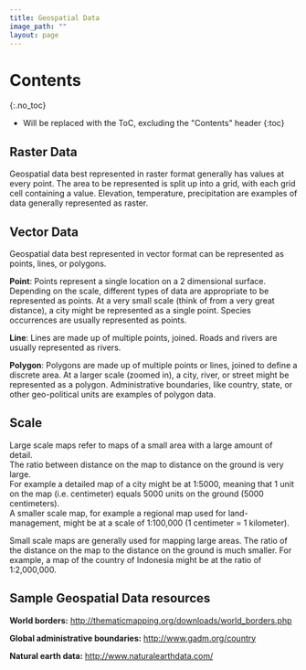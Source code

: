 ```yaml
---
title: Geospatial Data
image_path: ""
layout: page
---
```


# Contents
{:.no_toc}

* Will be replaced with the ToC, excluding the "Contents" header
{:toc}

## Raster Data

Geospatial data best represented in raster format generally has values at 
every point.  The area to be represented is split up into a grid, with each 
grid cell containing a value. Elevation, temperature, precipitation are 
examples of data generally represented as raster.

## Vector Data

Geospatial data best represented in vector format can be represented as points, 
lines, or polygons.  

**Point**: Points represent a single location on a 2 dimensional surface.  
Depending on the scale, different types of data are appropriate to be 
represented as points. At a very small scale (think of from a very great 
distance), a city might be represented as a single point.  Species occurrences 
are usually represented as points.

**Line**: Lines are made up of multiple points, joined.  Roads and rivers are 
usually represented as rivers.  

**Polygon**: Polygons are made up of multiple points or lines, joined to define 
a discrete area.  At a larger scale (zoomed in), a city, river, or street might 
be represented as a polygon. Administrative boundaries, like country, state, or 
other geo-political units are examples of polygon data.

## Scale

Large scale maps refer to maps of a small area with a large amount of detail.  
The ratio between distance on the map to distance on the ground is very large.  
For example a detailed map of a city might be at 1:5000, meaning that 1 unit on 
the map (i.e. centimeter) equals 5000 units on the ground (5000 centimeters).  
A smaller scale map, for example a regional map used for land-management, might
be at a scale of 1:100,000 (1 centimeter = 1 kilometer).

Small scale maps are generally used for mapping large areas.  The ratio of the 
distance on the map to the distance on the ground is much smaller.  For example, 
a map of the country of Indonesia might be at the ratio of 1:2,000,000.


## Sample Geospatial Data resources

**World borders:**  http://thematicmapping.org/downloads/world_borders.php

**Global administrative boundaries:**  http://www.gadm.org/country 

**Natural earth data:** http://www.naturalearthdata.com/ 
